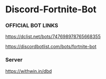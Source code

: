 # Discord-Fortnite-Bot

### OFFICIAL BOT LINKS

https://dclist.net/bots/747698978765668355

https://discordbotlist.com/bots/fortnite-bot


### Server
https://withwin.in/dbd
